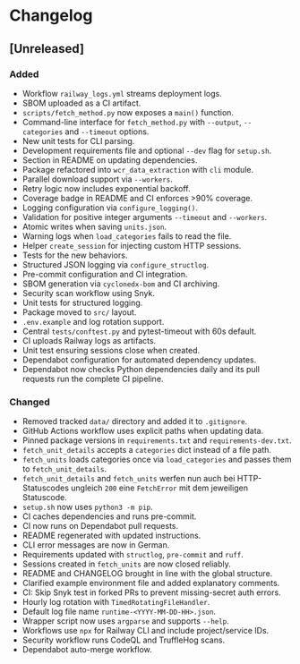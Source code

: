 # Changelog

## [Unreleased]
### Added
- Workflow `railway_logs.yml` streams deployment logs.
- SBOM uploaded as a CI artifact.
- `scripts/fetch_method.py` now exposes a `main()` function.
- Command-line interface for `fetch_method.py` with `--output`, `--categories` and `--timeout` options.
- New unit tests for CLI parsing.
- Development requirements file and optional `--dev` flag for `setup.sh`.
- Section in README on updating dependencies.
- Package refactored into `wcr_data_extraction` with `cli` module.
- Parallel download support via `--workers`.
- Retry logic now includes exponential backoff.
- Coverage badge in README and CI enforces >90% coverage.
- Logging configuration via `configure_logging()`.
- Validation for positive integer arguments `--timeout` and `--workers`.
- Atomic writes when saving `units.json`.
- Warning logs when `load_categories` fails to read the file.
- Helper `create_session` for injecting custom HTTP sessions.
- Tests for the new behaviors.
- Structured JSON logging via `configure_structlog`.
- Pre-commit configuration and CI integration.
- SBOM generation via `cyclonedx-bom` and CI archiving.
- Security scan workflow using Snyk.
- Unit tests for structured logging.
- Package moved to `src/` layout.
- `.env.example` and log rotation support.
- Central `tests/conftest.py` and pytest-timeout with 60s default.
- CI uploads Railway logs as artifacts.
- Unit test ensuring sessions close when created.
- Dependabot configuration for automated dependency updates.
- Dependabot now checks Python dependencies daily and its pull requests run
  the complete CI pipeline.

### Changed
- Removed tracked `data/` directory and added it to `.gitignore`.
- GitHub Actions workflow uses explicit paths when updating data.
- Pinned package versions in `requirements.txt` and `requirements-dev.txt`.
- `fetch_unit_details` accepts a `categories` dict instead of a file path.
- `fetch_units` loads categories once via `load_categories` and passes them to
  `fetch_unit_details`.
- `fetch_unit_details` and `fetch_units` werfen nun auch bei HTTP-Statuscodes
  ungleich `200` eine `FetchError` mit dem jeweiligen Statuscode.
- `setup.sh` now uses `python3 -m pip`.
- CI caches dependencies and runs pre-commit.
- CI now runs on Dependabot pull requests.
- README regenerated with updated instructions.
- CLI error messages are now in German.
- Requirements updated with `structlog`, `pre-commit` and `ruff`.
- Sessions created in `fetch_units` are now closed reliably.
- README and CHANGELOG brought in line with the global structure.
- Clarified example environment file and added explanatory comments.
- CI: Skip Snyk test in forked PRs to prevent missing-secret auth errors.
- Hourly log rotation with `TimedRotatingFileHandler`.
- Default log file name `runtime-<YYYY-MM-DD-HH>.json`.
- Wrapper script now uses `argparse` and supports `--help`.
- Workflows use `npx` for Railway CLI and include project/service IDs.
- Security workflow runs CodeQL and TruffleHog scans.
- Dependabot auto-merge workflow.
